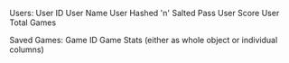 Users:
  User ID
  User Name
  User Hashed 'n' Salted Pass
  User Score
  User Total Games

Saved Games:
  Game ID
  Game Stats (either as whole object or individual columns)